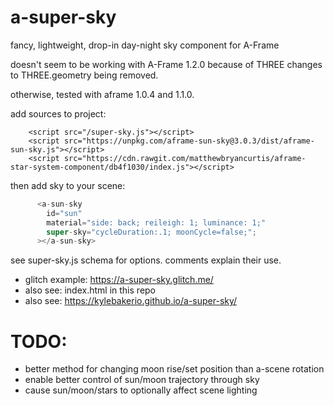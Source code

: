 # a-super-sky
fancy, lightweight, drop-in day-night sky component for A-Frame

doesn't seem to be working with A-Frame 1.2.0 because of THREE changes to THREE.geometry being removed.

otherwise, tested with aframe 1.0.4 and 1.1.0.

add sources to project:
```
    <script src="/super-sky.js"></script> 
    <script src="https://unpkg.com/aframe-sun-sky@3.0.3/dist/aframe-sun-sky.js"></script>
    <script src="https://cdn.rawgit.com/matthewbryancurtis/aframe-star-system-component/db4f1030/index.js"></script>
```

then add sky to your scene:
```js
      <a-sun-sky 
        id="sun"
        material="side: back; reileigh: 1; luminance: 1;"
        super-sky="cycleDuration:.1; moonCycle=false;";
      ></a-sun-sky>
```

see super-sky.js schema for options. comments explain their use.

- glitch example: https://a-super-sky.glitch.me/
- also see: index.html in this repo
- also see: https://kylebakerio.github.io/a-super-sky/

# TODO:
- better method for changing moon rise/set position than a-scene rotation
- enable better control of sun/moon trajectory through sky
- cause sun/moon/stars to optionally affect scene lighting

